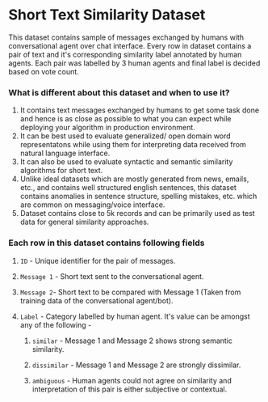 # Short Text Similarity Dataset

This dataset contains sample of messages exchanged by humans with conversational agent over chat interface. Every row in dataset contains a pair of text and it's corresponding similarity label annotated by human agents. Each pair was labelled by 3 human agents and final label is decided based on vote count.

### What is different about this dataset and when to use it?

1. It contains text messages exchanged by humans to get some task done and hence is as close as possible to what you can expect while deploying your algorithm in production environment.
2. It can be best used to evaluate generalized/ open domain word representatons while using them for interpreting data received from natural language interface.
3. It can also be used to evaluate syntactic and semantic similarity algorithms for short text.
4. Unlike ideal datasets which are mostly generated from news, emails, etc., and contains well structured english sentences, this dataset contains anomalies in sentence structure, spelling mistakes, etc. which are common on messaging/voice interface.
5. Dataset contains close to 5k records and can be primarily used as test data for general similarity approaches.

### Each row in this dataset contains following fields

1. `ID` - Unique identifier for the pair of messages.

2. `Message 1` - Short text sent to the conversational agent.

3. `Message 2`- Short text to be compared with Message 1 (Taken from training data of the conversational agent/bot).

4. `Label` - Category labelled by human agent. It's value can be amongst any of the following -

   1. `similar` - Message 1 and Message 2 shows strong semantic similarity.

   2. `dissimilar` - Message 1 and Message 2 are strongly dissimilar.

   3. `ambiguous` - Human agents could not agree on similarity and interpretation of this pair is either subjective or contextual.

      

      

   